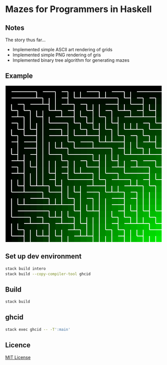 # Mazes for Programmers in Haskell

## Notes

The story thus far&hellip;

* Implemented simple ASCII art rendering of grids
* Implemented simple PNG rendering of gris
* Implemented binary tree algorithm for generating mazes

## Example

![Sample](sample.png)

## Set up dev environment

```bash
stack build intero
stack build --copy-compiler-tool ghcid
```

## Build

```bash
stack build
```

## ghcid

```bash
stack exec ghcid -- -T':main'
```

## Licence

[MIT License][licence]

[licence]: LICENSE
